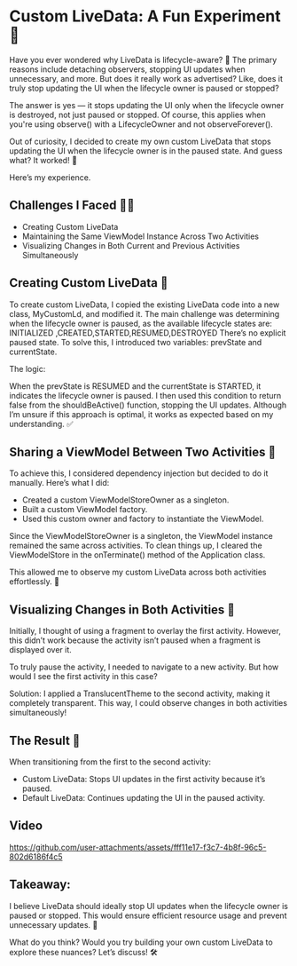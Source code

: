 # Custom LiveData: A Fun Experiment 🎯

Have you ever wondered why LiveData is lifecycle-aware? 🤔
The primary reasons include detaching observers, stopping UI updates when unnecessary, and more. But does it really work as advertised? Like, does it truly stop updating the UI when the lifecycle owner is paused or stopped?

The answer is yes — it stops updating the UI only when the lifecycle owner is destroyed, not just paused or stopped. Of course, this applies when you're using observe() with a LifecycleOwner and not observeForever().

Out of curiosity, I decided to create my own custom LiveData that stops updating the UI when the lifecycle owner is in the paused state. And guess what? It worked! 🎉

Here’s my experience.

## Challenges I Faced 🧗‍♂️

- Creating Custom LiveData
- Maintaining the Same ViewModel Instance Across Two Activities
- Visualizing Changes in Both Current and Previous Activities Simultaneously

## Creating Custom LiveData 🚀

To create custom LiveData, I copied the existing LiveData code into a new class, MyCustomLd, and modified it. The main challenge was determining when the lifecycle owner is paused, as the available lifecycle states are:
INITIALIZED ,CREATED,STARTED,RESUMED,DESTROYED
There’s no explicit paused state. To solve this, I introduced two variables: prevState and currentState.

The logic:

When the prevState is RESUMED and the currentState is STARTED, it indicates the lifecycle owner is paused.
I then used this condition to return false from the shouldBeActive() function, stopping the UI updates.
Although I’m unsure if this approach is optimal, it works as expected based on my understanding. ✅

## Sharing a ViewModel Between Two Activities 🔄

To achieve this, I considered dependency injection but decided to do it manually. Here’s what I did:

- Created a custom ViewModelStoreOwner as a singleton.
- Built a custom ViewModel factory.
- Used this custom owner and factory to instantiate the ViewModel.

Since the ViewModelStoreOwner is a singleton, the ViewModel instance remained the same across activities. To clean things up, I cleared the ViewModelStore in the onTerminate() method of the Application class.

This allowed me to observe my custom LiveData across both activities effortlessly. 🎯

## Visualizing Changes in Both Activities 👀

Initially, I thought of using a fragment to overlay the first activity. However, this didn’t work because the activity isn’t paused when a fragment is displayed over it.

To truly pause the activity, I needed to navigate to a new activity. But how would I see the first activity in this case?

Solution: I applied a TranslucentTheme to the second activity, making it completely transparent. This way, I could observe changes in both activities simultaneously!

## The Result 🎉

When transitioning from the first to the second activity:

- Custom LiveData: Stops UI updates in the first activity because it’s paused.
- Default LiveData: Continues updating the UI in the paused activity.

## Video 


https://github.com/user-attachments/assets/fff11e17-f3c7-4b8f-96c5-802d6186f4c5



## Takeaway:

I believe LiveData should ideally stop UI updates when the lifecycle owner is paused or stopped. This would ensure efficient resource usage and prevent unnecessary updates. 🌟

What do you think? Would you try building your own custom LiveData to explore these nuances? Let’s discuss! 🛠️
